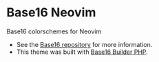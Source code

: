 # Base16 Neovim

Base16 colorschemes for Neovim

- See the [Base16 repository](https://github.com/chriskempson/base16) for more information.
- This theme was built with [Base16 Builder PHP](https://github.com/chriskempson/base16-builder-php).
